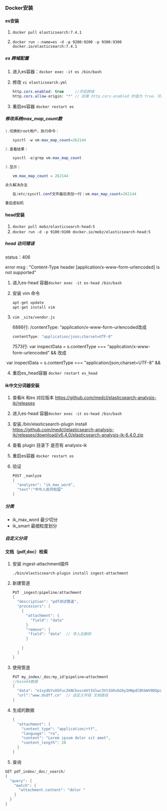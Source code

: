 ### Docker安装

#### es安装

1. `docker pull elasticsearch:7.4.1`

2. `docker run --name=es -d -p 9200:9200 -p 9300:9300 docker.io/elasticsearch:7.4.1`

##### **es 跨域配置**

1. 进入es容器：`docker exec -it es /bin/bash`

2. 修改 `vi elasticsearch.yml`

   ```java
   http.cors.enabled: true     //开启跨域
   http.cors.allow-origin: "*" // 如果 http.cors.enabled 的值为 true，可以指定允许的访问IP
   ```

3. 重启es容器 `docker restart es`

##### 修改系统max_map_count数

```java
1.切换到root用户，执行命令：

　　sysctl -w vm.max_map_count=262144

2.查看结果：

　　sysctl -a|grep vm.max_map_count

3.显示：

　　vm.max_map_count = 262144

永久解决办法

　　在/etc/sysctl.conf文件最后添加一行：vm.max_map_count=262144

重启虚拟机
```

#### head安装

1. `docker pull mobz/elasticsearch-head:5`
2. `docker run -d -p 9100:9100 docker.io/mobz/elasticsearch-head:5`

##### head 访问错误

status：406 

error msg : "Content-Type header [application/x-www-form-urlencoded] is not supported"

1.  进入es-head 容器`docker exec -it es-head /bin/bash`

2. 安装 vim 命令

   ```java
   apt-get update
   apt-get install vim
   ```

3. `vim _site/vendor.js`

   6886行: /contentType: “application/x-www-form-urlencoded改成

   ```java
   contentType: "application/json;charset=UTF-8"
   ```

   7573行: var inspectData = s.contentType === “application/x-www-form-urlencoded” && 改成

​	var inspectData = s.contentType === "application/json;charset=UTF-8" &&

4. 重启es_head容器 `docker restart es_head`

#### ik中文分词器安装

1.  查看ik 和es 对应版本 <https://github.com/medcl/elasticsearch-analysis-ik/releases>

2. 进入es-head 容器`docker exec -it es-head /bin/bash`

3. 安装./bin/elasticsearch-plugin install https://github.com/medcl/elasticsearch-analysis-ik/releases/download/v6.4.0/elasticsearch-analysis-ik-6.4.0.zip

4. 查看 plugin 目录下 是否有 analysis-ik

5. 重启es容器 `docker restart es`

6. 验证

   ```java
   POST _nanlyze
   {
     "analyzer": "ik_max_word",
     "text":"中华人民共和国"
   }
   ```

##### 分类

- ik_max_word 最少切分
- ik_smart 最细粒度划分

##### 自定义分词

#### 文档（pdf,doc）检索

1. 安装 ingest-attachment插件

   `./bin/elasticsearch-plugin install ingest-attachment`

2. 新建管道

   ```java
   PUT _ingest/pipeline/attachment
   {
     "description": "pdf测试管道",
     "processors": [
       {
         "attachment": {
           "field": "data"
         }
         "remove": {    
          "field": "data"  // 导入后删除
         }
         
       }
     ]
   }
   ```

3. 使用管道

   ```java
   PUT my_index/_doc/my_id?pipeline=attachment
   //base64数据
   {
     "data": "e1xydGYxXGFuc2kNCkxvcmVtIGlwc3VtIGRvbG9yIHNpdCBhbWV0DQpccGFyIH0=" ,
     "url":"www.dsdff.cn"  // 自定义字段 文档路径
   }
   ```

4. 生成的数据

   ```java
   {
     "attachment": {
       "content_type": "application/rtf",
       "language": "ro",
       "content": "Lorem ipsum dolor sit amet",
       "content_length": 28
     }
   }
   ```

5.  查询

   ```java
   GET pdf_index/_doc/_search/
   {
     "query": {
       "match": {
         "attachment.content": "dolor "
       }
     }
   }
   ```

   

